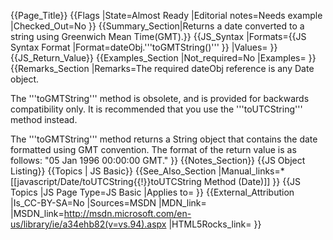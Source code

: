 {{Page_Title}}
{{Flags
|State=Almost Ready
|Editorial notes=Needs example
|Checked_Out=No
}}
{{Summary_Section|Returns a date converted to a string using Greenwich Mean Time(GMT).}}
{{JS_Syntax
|Formats={{JS Syntax Format
|Format=dateObj.'''toGMTString()'''
}}
|Values=
}}
{{JS_Return_Value}}
{{Examples_Section
|Not_required=No
|Examples=
}}
{{Remarks_Section
|Remarks=The required dateObj reference is any Date object.

The '''toGMTString''' method is obsolete, and is provided for backwards compatibility only. It is recommended that you use the '''toUTCString''' method instead.

The '''toGMTString''' method returns a String object that contains the date formatted using GMT convention. The format of the return value is as follows: "05 Jan 1996 00:00:00 GMT."
}}
{{Notes_Section}}
{{JS Object Listing}}
{{Topics | JS Basic}}
{{See_Also_Section
|Manual_links=* [[javascript/Date/toUTCString{{!}}toUTCString Method (Date)]]
}}
{{JS Topics
|JS Page Type=JS Basic
|Applies to=
}}
{{External_Attribution
|Is_CC-BY-SA=No
|Sources=MSDN
|MDN_link=
|MSDN_link=http://msdn.microsoft.com/en-us/library/ie/a34ehb82(v=vs.94).aspx
|HTML5Rocks_link=
}}